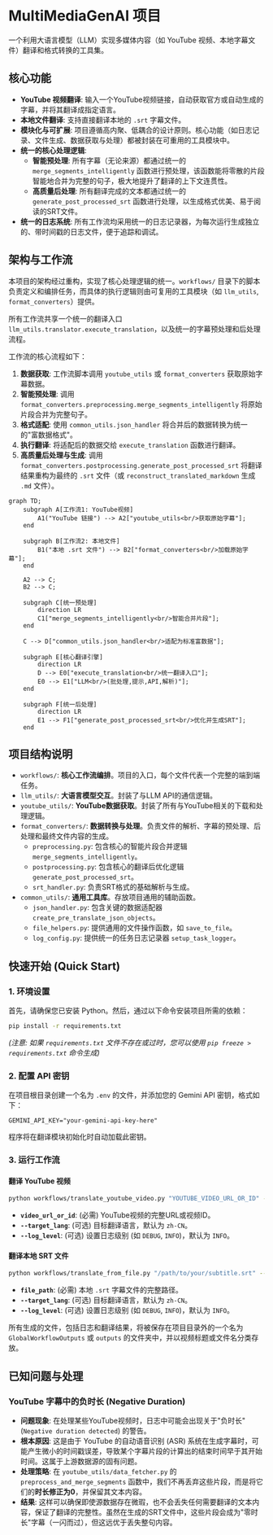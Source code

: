 # MultiMediaGenAI 项目

一个利用大语言模型（LLM）实现多媒体内容（如 YouTube 视频、本地字幕文件）翻译和格式转换的工具集。

## 核心功能

- **YouTube 视频翻译**: 输入一个YouTube视频链接，自动获取官方或自动生成的字幕，并将其翻译成指定语言。
- **本地文件翻译**: 支持直接翻译本地的 `.srt` 字幕文件。
- **模块化与可扩展**: 项目遵循高内聚、低耦合的设计原则。核心功能（如日志记录、文件生成、数据获取与处理）都被封装在可重用的工具模块中。
- **统一的核心处理逻辑**:
  - **智能预处理**: 所有字幕（无论来源）都通过统一的 `merge_segments_intelligently` 函数进行预处理，该函数能将零散的片段智能地合并为完整的句子，极大地提升了翻译的上下文连贯性。
  - **高质量后处理**: 所有翻译完成的文本都通过统一的 `generate_post_processed_srt` 函数进行处理，以生成格式优美、易于阅读的SRT文件。
- **统一的日志系统**: 所有工作流均采用统一的日志记录器，为每次运行生成独立的、带时间戳的日志文件，便于追踪和调试。

## 架构与工作流

本项目的架构经过重构，实现了核心处理逻辑的统一。`workflows/` 目录下的脚本负责定义和编排任务，而具体的执行逻辑则由可复用的工具模块（如 `llm_utils`, `format_converters`）提供。

所有工作流共享一个统一的翻译入口 `llm_utils.translator.execute_translation`，以及统一的字幕预处理和后处理流程。

工作流的核心流程如下：
1. **数据获取**: 工作流脚本调用 `youtube_utils` 或 `format_converters` 获取原始字幕数据。
2. **智能预处理**: 调用 `format_converters.preprocessing.merge_segments_intelligently` 将原始片段合并为完整句子。
3. **格式适配**: 使用 `common_utils.json_handler` 将合并后的数据转换为统一的"富数据格式"。
4. **执行翻译**: 将适配后的数据交给 `execute_translation` 函数进行翻译。
5. **高质量后处理与生成**: 调用 `format_converters.postprocessing.generate_post_processed_srt` 将翻译结果重构为最终的 `.srt` 文件（或 `reconstruct_translated_markdown` 生成 `.md` 文件）。

```mermaid
graph TD;
    subgraph A[工作流1: YouTube视频]
        A1("YouTube 链接") --> A2["youtube_utils<br/>获取原始字幕"];
    end

    subgraph B[工作流2: 本地文件]
        B1("本地 .srt 文件") --> B2["format_converters<br/>加载原始字幕"];
    end

    A2 --> C;
    B2 --> C;

    subgraph C[统一预处理]
        direction LR
        C1["merge_segments_intelligently<br/>智能合并片段"];
    end
    
    C --> D["common_utils.json_handler<br/>适配为标准富数据"];

    subgraph E[核心翻译引擎]
        direction LR
        D --> E0["execute_translation<br/>统一翻译入口"];
        E0 --> E1["LLM<br/>(批处理,提示,API,解析)"];
    end

    subgraph F[统一后处理]
        direction LR
        E1 --> F1["generate_post_processed_srt<br/>优化并生成SRT"];
    end
```

## 项目结构说明

- `workflows/`: **核心工作流编排**。项目的入口，每个文件代表一个完整的端到端任务。
- `llm_utils/`: **大语言模型交互**。封装了与LLM API的通信逻辑。
- `youtube_utils/`: **YouTube数据获取**。封装了所有与YouTube相关的下载和处理逻辑。
- `format_converters/`: **数据转换与处理**。负责文件的解析、字幕的预处理、后处理和最终文件内容的生成。
  - `preprocessing.py`: 包含核心的智能片段合并逻辑 `merge_segments_intelligently`。
  - `postprocessing.py`: 包含核心的翻译后优化逻辑 `generate_post_processed_srt`。
  - `srt_handler.py`: 负责SRT格式的基础解析与生成。
- `common_utils/`: **通用工具库**。存放项目通用的辅助函数。
  - `json_handler.py`: 包含关键的数据适配器 `create_pre_translate_json_objects`。
  - `file_helpers.py`: 提供通用的文件操作函数，如 `save_to_file`。
  - `log_config.py`: 提供统一的任务日志记录器 `setup_task_logger`。


## 快速开始 (Quick Start)

### 1. 环境设置

首先，请确保您已安装 Python。然后，通过以下命令安装项目所需的依赖：

```bash
pip install -r requirements.txt
```
*(注意: 如果 `requirements.txt` 文件不存在或过时，您可以使用 `pip freeze > requirements.txt` 命令生成)*

### 2. 配置 API 密钥

在项目根目录创建一个名为 `.env` 的文件，并添加您的 Gemini API 密钥，格式如下：

```
GEMINI_API_KEY="your-gemini-api-key-here"
```
程序将在翻译模块初始化时自动加载此密钥。

### 3. 运行工作流

#### 翻译 YouTube 视频

```bash
python workflows/translate_youtube_video.py "YOUTUBE_VIDEO_URL_OR_ID" --target_lang "zh-CN"
```
- **`video_url_or_id`**: (必需) YouTube视频的完整URL或视频ID。
- **`--target_lang`**: (可选) 目标翻译语言，默认为 `zh-CN`。
- **`--log_level`**: (可选) 设置日志级别 (如 `DEBUG`, `INFO`)，默认为 `INFO`。

#### 翻译本地 SRT 文件

```bash
python workflows/translate_from_file.py "/path/to/your/subtitle.srt" --target_lang "zh-CN"
```
- **`file_path`**: (必需) 本地 `.srt` 字幕文件的完整路径。
- **`--target_lang`**: (可选) 目标翻译语言，默认为 `zh-CN`。
- **`--log_level`**: (可选) 设置日志级别 (如 `DEBUG`, `INFO`)，默认为 `INFO`。


所有生成的文件，包括日志和翻译结果，将被保存在项目目录外的一个名为 `GlobalWorkflowOutputs` 或 `outputs` 的文件夹中，并以视频标题或文件名分类存放。

## 已知问题与处理

### YouTube 字幕中的负时长 (Negative Duration)

- **问题现象**: 在处理某些YouTube视频时，日志中可能会出现关于"负时长" (`Negative duration detected`) 的警告。
- **根本原因**: 这是由于 YouTube 的自动语音识别 (ASR) 系统在生成字幕时，可能产生微小的时间戳误差，导致某个字幕片段的计算出的结束时间早于其开始时间。这属于上游数据源的固有问题。
- **处理策略**: 在 `youtube_utils/data_fetcher.py` 的 `preprocess_and_merge_segments` 函数中，我们不再丢弃这些片段，而是将它们的**时长修正为0**，并保留其文本内容。
- **结果**: 这样可以确保即使源数据存在微瑕，也不会丢失任何需要翻译的文本内容，保证了翻译的完整性。虽然在生成的SRT文件中，这些片段会成为"零时长"字幕（一闪而过），但这远优于丢失整句内容。
